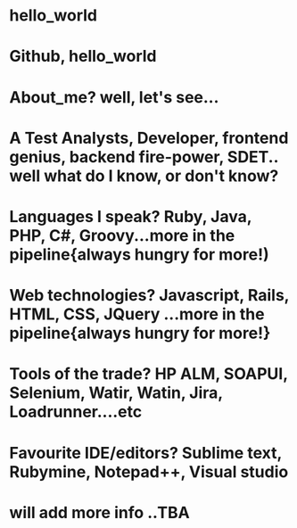 # hello_world
# Github, hello_world
# About_me? well, let's see...
# A Test Analysts, Developer, frontend genius, backend fire-power, SDET.. well what do I know, or don't know?
# Languages I speak? Ruby, Java, PHP, C#, Groovy...more in the pipeline{always hungry for more!)
# Web technologies? Javascript, Rails, HTML, CSS, JQuery ...more in the pipeline{always hungry for more!}
# Tools of the trade? HP ALM, SOAPUI, Selenium, Watir, Watin, Jira, Loadrunner....etc
# Favourite IDE/editors? Sublime text, Rubymine, Notepad++, Visual studio
# will add more info ..TBA
